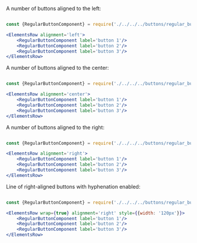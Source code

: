 A number of buttons aligned to the left:

```jsx

const {RegularButtonComponent} = require('./../../../buttons/regular_button_component');

<ElementsRow alignment='left'>
    <RegularButtonComponent label='button 1'/>
    <RegularButtonComponent label='button 2'/>
    <RegularButtonComponent label='button 3'/>
</ElementsRow>

```

A number of buttons aligned to the center:

```jsx

const {RegularButtonComponent} = require('./../../../buttons/regular_button_component');

<ElementsRow alignment='center'>
    <RegularButtonComponent label='button 1'/>
    <RegularButtonComponent label='button 2'/>
    <RegularButtonComponent label='button 3'/>
</ElementsRow>

```

A number of buttons aligned to the right:

```jsx

const {RegularButtonComponent} = require('./../../../buttons/regular_button_component');

<ElementsRow alignment='right'>
    <RegularButtonComponent label='button 1'/>
    <RegularButtonComponent label='button 2'/>
    <RegularButtonComponent label='button 3'/>
</ElementsRow>

```

Line of right-aligned buttons with hyphenation enabled:

```jsx

const {RegularButtonComponent} = require('./../../../buttons/regular_button_component');

<ElementsRow wrap={true} alignment='right' style={{width: '120px'}}>
    <RegularButtonComponent label='button 1'/>
    <RegularButtonComponent label='button 2'/>
    <RegularButtonComponent label='button 3'/>
</ElementsRow>

```